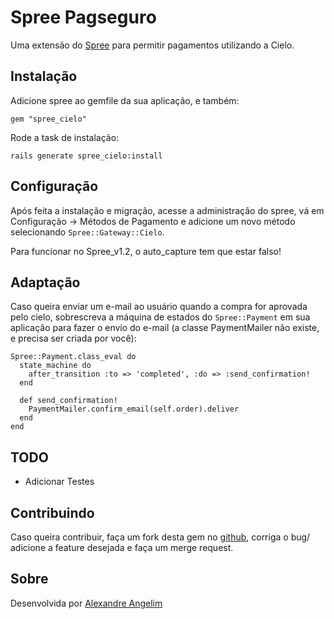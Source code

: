 # Spree Pagseguro

Uma extensão do [Spree](http://spreecommerce.com) para permitir pagamentos utilizando a Cielo.

## Instalação

Adicione spree ao gemfile da sua aplicação, e também:

    gem "spree_cielo"

Rode a task de instalação:

    rails generate spree_cielo:install
	
## Configuração
	
Após feita a instalação e migração, acesse a administração do spree, vá em Configuração -> Métodos de Pagamento e adicione um novo método selecionando `Spree::Gateway::Cielo`.

Para funcionar no Spree_v1.2, o auto_capture tem que estar falso!


## Adaptação

Caso queira enviar um e-mail ao usuário quando a compra for aprovada pelo cielo, sobrescreva a máquina de estados do `Spree::Payment` em sua aplicação para fazer o envio do e-mail (a classe PaymentMailer não existe, e precisa ser criada por você):
	
	Spree::Payment.class_eval do
	  state_machine do
	    after_transition :to => 'completed', :do => :send_confirmation!
	  end
  
	  def send_confirmation!
	    PaymentMailer.confirm_email(self.order).deliver
	  end
	end
    
    
## TODO

* Adicionar Testes

## Contribuindo

Caso queira contribuir, faça um fork desta gem no [github](https://github.com/heavenstudio/spree_pag_seguro), corriga o bug/ adicione a feature desejada e faça um merge request.

## Sobre

Desenvolvida por [Alexandre Angelim](mailto:angelim@angelim.com.br)
